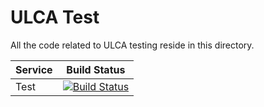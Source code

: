 
# ULCA Test

All the code related to ULCA testing reside in this directory.

| Service | Build Status |
|---------| ----------- |
|  Test  |  [![Build Status](https://jenkins.ulcacontrib.org/buildStatus/icon?job=ULCA%2Fdevelop%2Ftests%2Frun-tests)](https://jenkins.ulcacontrib.org/job/ULCA/job/develop/job/tests/job/run-tests/) |
